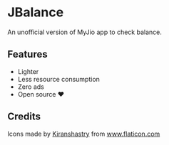 # JBalance



An unofficial version of MyJio app to check balance.

## Features

- Lighter
- Less resource consumption
- Zero ads
- Open source ❤️

## Credits
<div>Icons made by <a href="https://www.flaticon.com/authors/kiranshastry" title="Kiranshastry">Kiranshastry</a> from <a href="https://www.flaticon.com/" title="Flaticon">www.flaticon.com</a></div>
